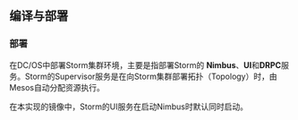 ## 编译与部署



### 部署

在DC/OS中部署Storm集群环境，主要是指部署Storm的 **Nimbus**、**UI**和**DRPC**服务。Storm的Supervisor服务是在向Storm集群部署拓扑（Topology）时，由Mesos自动分配资源执行。

在本实现的镜像中，Storm的UI服务在启动Nimbus时默认同时启动。



